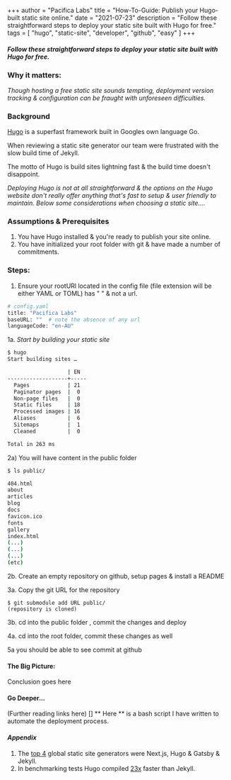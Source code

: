 +++
author = "Pacifica Labs"
title = "How-To-Guide: Publish your Hugo-built static site online."
date = "2021-07-23"
description = "Follow these straightforward steps to deploy your static site built with Hugo for free."
tags = [
    "hugo",
    "static-site",
    "developer",
    "github",
    "easy"
]
+++
#### *Follow these straightforward steps to deploy your static site built with Hugo for free.*

### Why it matters:
*Though hosting a free static site sounds tempting, deployment version tracking & configuration can be fraught with unforeseen difficulties.*

### Background
[Hugo](www.gohugo.com) is a superfast framework built in Googles own language Go. 

When reviewing a static site generator our team were frustrated with the slow build time of Jekyll. 

The motto of Hugo is build sites lightning fast & the build time doesn't disappoint.

*Deploying Hugo is not at all straightforward & the options on the Hugo website don't really offer anything that's fast to setup & user friendly to maintain. Below some considerations when choosing a static site....*  

### Assumptions & Prerequisites
1. You have Hugo installed & you're ready to publish your site online.
2. You have initialized your root folder with git & have made a number of commitments.

### Steps:

1. Ensure your rootURl located in the config file (file extension will be either YAML or TOML) has " " & not a url.
```bash
# config.yaml
title: "Pacifica Labs"
baseURL: ""  # note the absence of any url
languageCode: "en-AU"
```
   
1a. *Start by building your static site*
  
```bash
$ hugo
Start building sites …

                   | EN
-------------------+-----
  Pages            | 21
  Paginator pages  |  0
  Non-page files   |  0
  Static files     | 18
  Processed images | 16
  Aliases          |  6
  Sitemaps         |  1
  Cleaned          |  0

Total in 263 ms
``` 

 2a) You will have content in the public folder

```sh
$ ls public/

404.html
about
articles
blog
docs
favicon.ico
fonts
gallery
index.html
(...)
(...)
(...)
(etc)

```

2b. Create an empty repository on github, setup pages & install a README

3a. Copy the git URL for the repository

``` 
$ git submodule add URL public/
(repository is cloned)

```
3b. cd into the public folder , commit the changes and deploy

4a. cd into the root folder, commit these changes as well

5a you should be able to see commit at github

#### The Big Picture:

Conclusion goes here

#### Go Deeper... 
(Further reading links here)
[]
** Here ** is a bash script I have written to automate the deployment process.



#### ***Appendix***

1. The [top 4](https://jamstack.org/generators/) global static site generators were Next.js, Hugo & Gatsby & Jekyll. 
2. In benchmarking tests Hugo compiled [23x](https://forestry.io/blog/hugo-vs-jekyll-benchmark/#tl-dr) faster than Jekyll.

